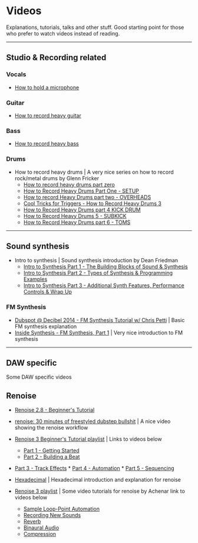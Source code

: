 # Videos

Explanations, tutorials, talks and other stuff. Good starting point for those who prefer to watch videos instead of reading.

----------

## Studio & Recording related

### Vocals

  * [How to hold a microphone](https://www.youtube.com/watch?v=a-QHXtx7XJ0)

### Guitar

  * [How to record heavy guitar](https://www.youtube.com/watch?v=jfEh79A0b0U)

### Bass

  * [How to record heavy bass](https://www.youtube.com/watch?v=N3iwNLIgtK0)

### Drums

  * How to record heavy drums | A very nice series on how to record rock/metal drums by Glenn Fricker
    * [How to record heavy drums part zero](https://www.youtube.com/watch?v=1gcr3c107OM)
    * [How to Record Heavy Drums Part One - SETUP](https://www.youtube.com/watch?v=DK0YJX2n9lM)
    * [How to record Heavy Drums part two - OVERHEADS](https://www.youtube.com/watch?v=kkNk4i9FQr0)
    * [Cool Tricks for Triggers - How to Record Heavy Drums 3](https://www.youtube.com/watch?v=uel1hlR68yM)
    * [How to Record Heavy Drums part 4 KICK DRUM](https://www.youtube.com/watch?v=cYwMM7TrSu8)
    * [How to Record Heavy Drums 5 - SUBKICK](https://www.youtube.com/watch?v=uCk7KbRbhOA)
    * [How to Record Heavy Drums part 6 - TOMS](https://www.youtube.com/watch?v=c4UC09A1iFs)

----------

## Sound synthesis

  * Intro to synthesis | Sound synthesis introduction by Dean Friedman
    * [Intro to Synthesis Part 1 - The Building Blocks of Sound & Synthesis](https://www.youtube.com/watch?v=atvtBE6t48M)
    * [Intro to Synthesis Part 2 - Types of Synthesis & Programming Examples](https://www.youtube.com/watch?v=gJkxGvhOS-M)
    * [Intro to Synthesis Part 3 - Additional Synth Features, Performance Controls & Wrap Up](https://www.youtube.com/watch?v=zK3m8sMkTE4)

### FM Synthesis
  * [Dubspot @ Decibel 2014 - FM Synthesis Tutorial w/ Chris Petti](https://www.youtube.com/watch?v=fajohygIUAs) | Basic FM synthesis explanation
  * [Inside Synthesis - FM Synthesis, Part 1](https://www.youtube.com/watch?v=ziFv00PegJg) | Very nice introduction to FM synthesis

----------

## DAW specific

Some DAW specific videos

## Renoise

  * [Renoise 2.8 - Beginner's Tutorial](https://www.youtube.com/watch?v=jbQlsV0sB5Y)
  * [renoise: 30 minutes of freestyled dubstep bullshit](https://www.youtube.com/watch?v=GDSipJnS9e4) | A nice video showing the renoise workflow

  * [Renoise 3 Beginner's Tutorial playlist](https://www.youtube.com/playlist?list=PLB7op_Ds1S5zE3Jk6EgK31qVfhaa76YkW) | Links to videos below
    * [Part 1 - Getting Started](https://www.youtube.com/watch?v=pL_whEd-EnU)
    * [Part 2 - Building a Beat](https://www.youtube.com/watch?v=91_XLGjp_fI)
   * [Part 3 - Track Effects](https://www.youtube.com/watch?v=uJR9yYzeNRw)
    * [Part 4 - Automation](https://www.youtube.com/watch?v=GNI53ZWdySQ)
    * [Part 5 - Sequencing](https://www.youtube.com/watch?v=uoyeCVZYb5A)

  * [Hexadecimal](https://www.youtube.com/watch?v=UvXx3Q9aYTs) | Hexadecimal introduction and explanation for renoise

  * [Renoise 3 playlist](https://www.youtube.com/playlist?list=PLF6skgEU-pCMfWQuKnwyEiRR8Uv7VeggD) | Some video tutorials for renoise by Achenar link to videos below
    * [Sample Loop-Point Automation](https://www.youtube.com/watch?v=AnG6z6Fgoyk)
    * [Recording New Sounds](https://www.youtube.com/watch?v=WQgC2I6uOWA)
    * [Reverb](https://www.youtube.com/watch?v=8ZnfyJqvM6s)
    * [Binaural Audio](https://www.youtube.com/watch?v=ZDBLV04hJA8)
    * [Compression](https://www.youtube.com/watch?v=Uam-Pqdv7Xs)
